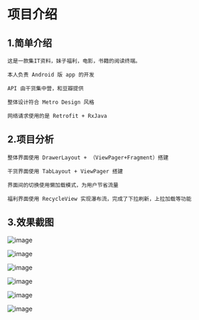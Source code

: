 # 项目介绍

## 1.简单介绍

    这是一款集IT资料，妹子福利，电影，书籍的阅读终端。

	本人负责 Android 版 app 的开发
	
	API 由干货集中营，和豆瓣提供
	
	整体设计符合 Metro Design 风格
	
	网络请求使用的是 Retrofit + RxJava

## 2.项目分析
    
	整体界面使用 DrawerLayout + （ViewPager+Fragment）搭建

	干货界面使用 TabLayout + ViewPager 搭建
	
	界面间的切换使用懒加载模式，为用户节省流量
	
	福利界面使用 RecycleView 实现瀑布流，完成了下拉刷新，上拉加载等功能
## 3.效果截图

![image](https://github.com/zcjxz/MReader/blob/master/Screenshot/Screenshot_2017-02-14-12-38-54-352_com.zcj.mreade.png)
	
![image](https://github.com/zcjxz/MReader/blob/master/Screenshot/Screenshot_2017-02-14-12-39-07-883_com.zcj.mreade.png)
	
![image](https://github.com/zcjxz/MReader/blob/master/Screenshot/Screenshot_2017-02-14-12-39-15-222_com.zcj.mreade.png)
	
![image](https://github.com/zcjxz/MReader/blob/master/Screenshot/Screenshot_2017-02-14-12-39-39-523_com.zcj.mreade.png)
	
![image](https://github.com/zcjxz/MReader/blob/master/Screenshot/Screenshot_2017-02-14-12-40-40-771_com.zcj.mreade.png)
	
![image](https://github.com/zcjxz/MReader/blob/master/Screenshot/b08146fc8890ab1be20a0102dd696edf.png)
